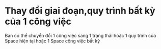 # Thay đổi giai đoạn,quy trình bất kỳ của 1 công việc

Bạn có thể chuyển đổi 1 công việc  sang 1 trạng thái hoặc 1 quy trình  của Space hiện tại hoặc 1 Space công việc bất kỳ&#x20;

<figure><img src="../../../.gitbook/assets/chuyển cv 1 .gif" alt=""><figcaption></figcaption></figure>
